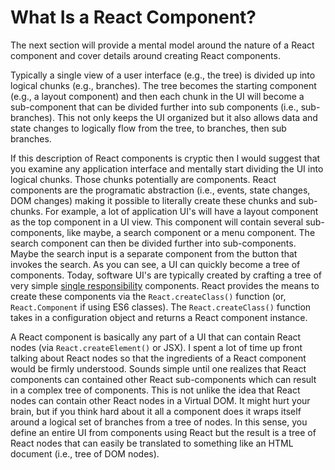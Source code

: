 # What Is a React Component?

The next section will provide a mental model around the nature of a React component and cover details around creating React components.

Typically a single view of a user interface (e.g., the tree) is divided up into logical chunks (e.g., branches). The tree becomes the starting component (e.g., a layout component) and then each chunk in the UI will become a sub-component that can be divided further into sub components (i.e., sub-branches). This not only keeps the UI organized but it also allows data and state changes to logically flow from the tree, to branches, then sub branches.

If this description of React components is cryptic then I would suggest that you examine any application interface and mentally start dividing the UI into logical chunks. Those chunks potentially are components. React components are the programatic abstraction (i.e., events, state changes, DOM changes) making it possible to literally create these chunks and sub-chunks. For example, a lot of application UI's will have a layout component as the top component in a UI view. This component will contain several sub-components, like maybe, a search component or a menu component. The search component can then be divided further into sub-components. Maybe the search input is a separate component from the button that invokes the search. As you can see, a UI can quickly become a tree of components. Today, software UI's are typically created by crafting a tree of very simple [single responsibility](https://en.wikipedia.org/wiki/Single_responsibility_principle) components. React provides the means to create these components via the `React.createClass()` function (or, `React.Component` if using ES6 classes). The `React.createClass()` function takes in a configuration object and returns a React component instance.

A React component is basically any part of a UI that can contain React nodes (via `React.createElement()` or JSX). I spent a lot of time up front talking about React nodes so that the ingredients of a React component would be firmly understood. Sounds simple until one realizes that React components can contained other React sub-components which can result in a complex tree of components. This is not unlike the idea that React nodes can contain other React nodes in a Virtual DOM. It might hurt your brain, but if you think hard about it all a component does it wraps itself around a logical set of branches from a tree of nodes. In this sense, you define an entire UI from components using React but the result is a tree of React nodes that can easily be translated to something like an HTML document (i.e., tree of DOM nodes).
